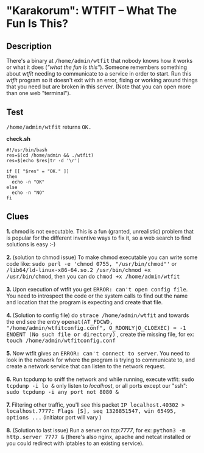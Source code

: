 # "Karakorum": WTFIT – What The Fun Is This?

## Description

There's a binary at <kbd>/home/admin/wtfit</kbd> that nobody knows how it works or what it does (<i>"what the fun is this"</i>). Someone remembers something about <i>wtfit</i> needing to communicate to a service in order to start. Run this <i>wtfit</i> program so it doesn't exit with an error, fixing or working around things that you need but are broken in this server. (Note that you can open more than one web "terminal").

## Test

<kbd>/home/admin/wtfit</kbd> returns <kbd>OK.</kbd>

<b>check.sh</b>

```
#!/usr/bin/bash
res=$(cd /home/admin && ./wtfit)
res=$(echo $res|tr -d '\r')

if [[ "$res" = "OK." ]]
then
  echo -n "OK"
else
  echo -n "NO"
fi
```

## Clues

<b>1. </b>chmod is not executable. This is a fun (granted, unrealistic) problem that is popular for the different inventive ways to fix it, so a web search to find solutions is easy :-)<br><br>
<b>2. </b>(solution to chmod issue) To make chmod executable you can write some code like: <kbd>sudo perl -e 'chmod 0755, "/usr/bin/chmod"'</kbd> or <kbd>/lib64/ld-linux-x86-64.so.2 /usr/bin/chmod +x /usr/bin/chmod</kbd>, then you can do <kbd>chmod +x /home/admin/wtfit</kbd><br><br>
<b>3. </b>Upon execution of wtfit you get <kbd>ERROR: can't open config file</kbd>. You need to introspect the code or the system calls to find out the name and location that the program is expecting and create that file.<br><br>
<b>4. </b>(Solution to config file) do <kbd>strace /home/admin/wtfit</kbd> and towards the end see the entry <kbd>openat(AT_FDCWD, "/home/admin/wtfitconfig.conf", O_RDONLY|O_CLOEXEC) = -1 ENOENT (No such file or directory)</kbd> , create the missing file, for ex: <kbd>touch /home/admin/wtfitconfig.conf</kbd><br><br>
<b>5. </b>Now wtfit gives an <kbd>ERROR: can't connect to server</kbd>. You need to look in the network for where the program is trying to communicate to, and create a network service that can listen to the network request.<br><br>
<b>6. </b>Run tcpdump to sniff the network and while running, execute wtfit: <kbd>sudo tcpdump -i lo &</kbd> only listen to <i>localhost</i>, or all ports except our "ssh": <kbd>sudo tcpdump -i any port not 8080 &</kbd><br><br>
<b>7. </b>Filtering other traffic, you'll see this packet <kbd>IP localhost.40302 > localhost.7777: Flags [S], seq 1326851547, win 65495, options ...</kbd> (initiator port will vary )<br><br>
<b>8. </b>(Solution to last issue) Run a server on <i>tcp:7777</i>, for ex: <kbd>python3 -m http.server 7777 &</kbd> (there's also nginx, apache and netcat installed or you could redirect with iptables to an existing service).
